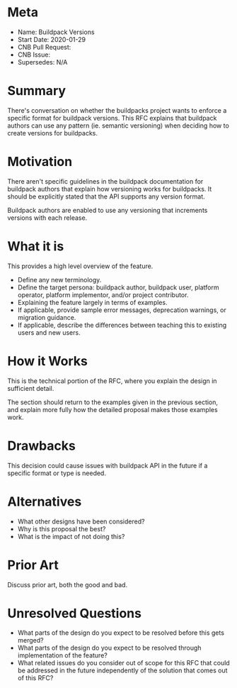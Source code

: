 # Meta
[meta]: #meta
- Name: Buildpack Versions
- Start Date: 2020-01-29
- CNB Pull Request:
- CNB Issue:
- Supersedes: N/A

# Summary
[summary]: #summary

There's conversation on whether the buildpacks project wants to enforce a specific format for buildpack versions. This RFC explains that buildpack authors can use any pattern (ie. semantic versioning) when deciding how to create versions for buildpacks.

# Motivation
[motivation]: #motivation

There aren't specific guidelines in the buildpack documentation for buildpack authors that explain how versioning works for buildpacks. It should be explicitly stated that the API supports any version format.

Buildpack authors are enabled to use any versioning that increments versions with each release.

# What it is
[what-it-is]: #what-it-is

This provides a high level overview of the feature.

- Define any new terminology.
- Define the target persona: buildpack author, buildpack user, platform operator, platform implementor, and/or project contributor.
- Explaining the feature largely in terms of examples.
- If applicable, provide sample error messages, deprecation warnings, or migration guidance.
- If applicable, describe the differences between teaching this to existing users and new users.

# How it Works
[how-it-works]: #how-it-works

This is the technical portion of the RFC, where you explain the design in sufficient detail.

The section should return to the examples given in the previous section, and explain more fully how the detailed proposal makes those examples work.

# Drawbacks
[drawbacks]: #drawbacks

This decision could cause issues with buildpack API in the future if a specific format or type is needed.

# Alternatives
[alternatives]: #alternatives

- What other designs have been considered?
- Why is this proposal the best?
- What is the impact of not doing this?

# Prior Art
[prior-art]: #prior-art

Discuss prior art, both the good and bad.

# Unresolved Questions
[unresolved-questions]: #unresolved-questions

- What parts of the design do you expect to be resolved before this gets merged?
- What parts of the design do you expect to be resolved through implementation of the feature?
- What related issues do you consider out of scope for this RFC that could be addressed in the future independently of the solution that comes out of this RFC?
